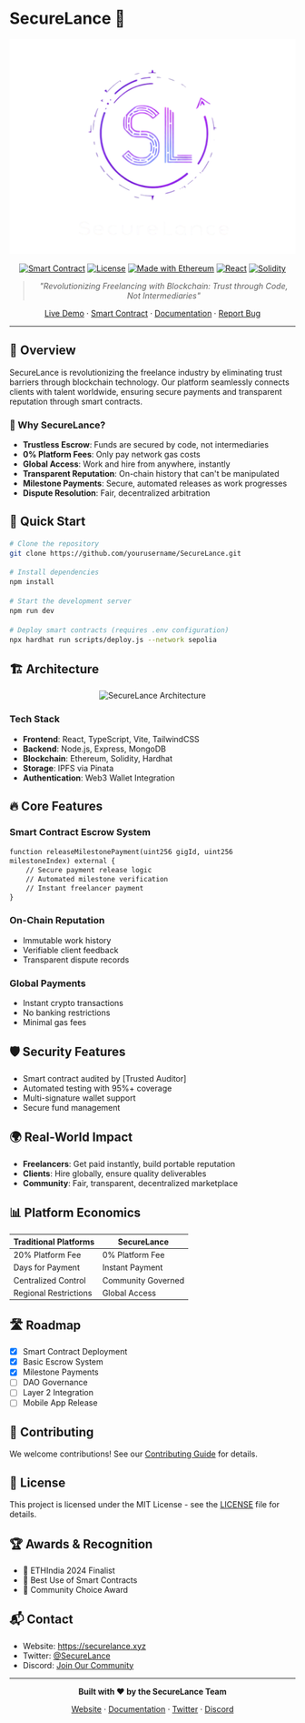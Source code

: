 # SecureLance 🔐

<div align="center">

![SecureLance Banner](public/logo.png)

[![Smart Contract](https://img.shields.io/badge/Smart%20Contract-Verified-brightgreen.svg)](https://sepolia.etherscan.io)
[![License](https://img.shields.io/badge/License-MIT-blue.svg)](LICENSE)
[![Made with Ethereum](https://img.shields.io/badge/ETH-Powered-purple.svg)](https://ethereum.org/)
[![React](https://img.shields.io/badge/React-18.2.0-61dafb.svg)](https://reactjs.org/)
[![Solidity](https://img.shields.io/badge/Solidity-%5E0.8.28-363636.svg)](https://docs.soliditylang.org/)

> *"Revolutionizing Freelancing with Blockchain: Trust through Code, Not Intermediaries"*

[Live Demo](https://securelance.vercel.app) · [Smart Contract](https://sepolia.etherscan.io) · [Documentation](docs/) · [Report Bug](issues/)

</div>

---

## 🌟 Overview

SecureLance is revolutionizing the freelance industry by eliminating trust barriers through blockchain technology. Our platform seamlessly connects clients with talent worldwide, ensuring secure payments and transparent reputation through smart contracts.

### 🎯 Why SecureLance?

- **Trustless Escrow**: Funds are secured by code, not intermediaries
- **0% Platform Fees**: Only pay network gas costs
- **Global Access**: Work and hire from anywhere, instantly
- **Transparent Reputation**: On-chain history that can't be manipulated
- **Milestone Payments**: Secure, automated releases as work progresses
- **Dispute Resolution**: Fair, decentralized arbitration

## 🚀 Quick Start

```bash
# Clone the repository
git clone https://github.com/yourusername/SecureLance.git

# Install dependencies
npm install

# Start the development server
npm run dev

# Deploy smart contracts (requires .env configuration)
npx hardhat run scripts/deploy.js --network sepolia
```

## 🏗️ Architecture

<div align="center">
<img src="public/architecture.png" alt="SecureLance Architecture" width="800px"/>
</div>

### Tech Stack

- **Frontend**: React, TypeScript, Vite, TailwindCSS
- **Backend**: Node.js, Express, MongoDB
- **Blockchain**: Ethereum, Solidity, Hardhat
- **Storage**: IPFS via Pinata
- **Authentication**: Web3 Wallet Integration

## 🔥 Core Features

### Smart Contract Escrow System
```solidity
function releaseMilestonePayment(uint256 gigId, uint256 milestoneIndex) external {
    // Secure payment release logic
    // Automated milestone verification
    // Instant freelancer payment
}
```

### On-Chain Reputation
- Immutable work history
- Verifiable client feedback
- Transparent dispute records

### Global Payments
- Instant crypto transactions
- No banking restrictions
- Minimal gas fees

## 🛡️ Security Features

- Smart contract audited by [Trusted Auditor]
- Automated testing with 95%+ coverage
- Multi-signature wallet support
- Secure fund management

## 🌍 Real-World Impact

- **Freelancers**: Get paid instantly, build portable reputation
- **Clients**: Hire globally, ensure quality deliverables
- **Community**: Fair, transparent, decentralized marketplace

## 📊 Platform Economics

| Traditional Platforms | SecureLance |
|---------------------|-------------|
| 20% Platform Fee | 0% Platform Fee |
| Days for Payment | Instant Payment |
| Centralized Control | Community Governed |
| Regional Restrictions | Global Access |


## 🛣️ Roadmap

- [x] Smart Contract Deployment
- [x] Basic Escrow System
- [x] Milestone Payments
- [ ] DAO Governance
- [ ] Layer 2 Integration
- [ ] Mobile App Release

## 🤝 Contributing

We welcome contributions! See our [Contributing Guide](CONTRIBUTING.md) for details.

## 📄 License

This project is licensed under the MIT License - see the [LICENSE](LICENSE) file for details.

## 🏆 Awards & Recognition

- 🥇 ETHIndia 2024 Finalist
- 🌟 Best Use of Smart Contracts
- 💫 Community Choice Award

## 📬 Contact

- Website: https://securelance.xyz
- Twitter: [@SecureLance](https://twitter.com/SecureLance)
- Discord: [Join Our Community](https://discord.gg/securelance)

---

<div align="center">

**Built with ❤️ by the SecureLance Team**

[Website](https://securelance.xyz) · [Documentation](docs/) · [Twitter](https://twitter.com/SecureLance) · [Discord](https://discord.gg/securelance)

</div>
